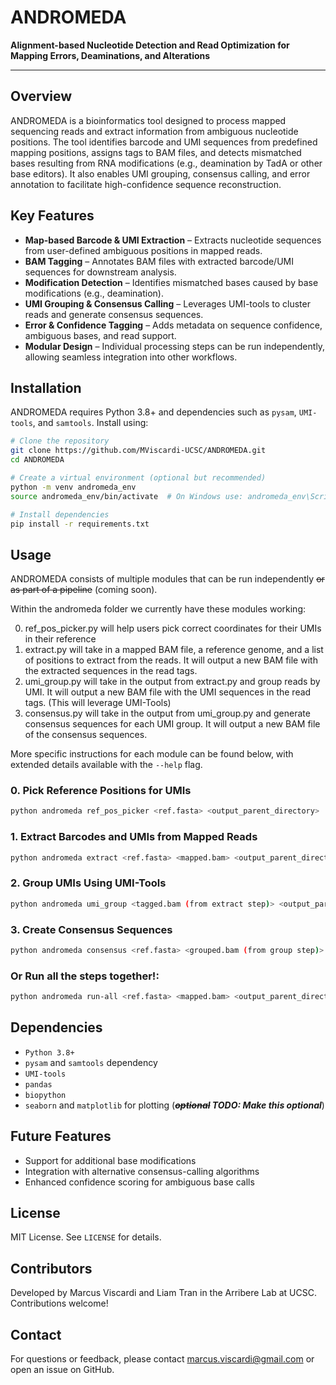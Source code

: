 # ANDROMEDA
**Alignment-based Nucleotide Detection and Read Optimization for Mapping Errors, Deaminations, and Alterations**

***

## Overview
ANDROMEDA is a bioinformatics tool designed to process mapped sequencing reads and extract information from ambiguous nucleotide positions. The tool identifies barcode and UMI sequences from predefined mapping positions, assigns tags to BAM files, and detects mismatched bases resulting from RNA modifications (e.g., deamination by TadA or other base editors). It also enables UMI grouping, consensus calling, and error annotation to facilitate high-confidence sequence reconstruction.


## Key Features
- **Map-based Barcode & UMI Extraction** – Extracts nucleotide sequences from user-defined ambiguous positions in mapped reads.
- **BAM Tagging** – Annotates BAM files with extracted barcode/UMI sequences for downstream analysis.
- **Modification Detection** – Identifies mismatched bases caused by base modifications (e.g., deamination).
- **UMI Grouping & Consensus Calling** – Leverages UMI-tools to cluster reads and generate consensus sequences.
- **Error & Confidence Tagging** – Adds metadata on sequence confidence, ambiguous bases, and read support.
- **Modular Design** – Individual processing steps can be run independently, allowing seamless integration into other workflows.

## Installation
ANDROMEDA requires Python 3.8+ and dependencies such as `pysam`, `UMI-tools`, and `samtools`. Install using:

```bash
# Clone the repository
git clone https://github.com/MViscardi-UCSC/ANDROMEDA.git
cd ANDROMEDA

# Create a virtual environment (optional but recommended)
python -m venv andromeda_env
source andromeda_env/bin/activate  # On Windows use: andromeda_env\Scripts\activate

# Install dependencies
pip install -r requirements.txt
```

## Usage
ANDROMEDA consists of multiple modules that can be run independently ~~or as part of a pipeline~~ (coming soon).

Within the andromeda folder we currently have these modules working:

0. ref_pos_picker.py will help users pick correct coordinates for their UMIs in their reference
1. extract.py will take in a mapped BAM file, a reference genome, and a list of positions to extract from the reads. It will output a new BAM file with the extracted sequences in the read tags.
2. umi_group.py will take in the output from extract.py and group reads by UMI. It will output a new BAM file with the UMI sequences in the read tags. (This will leverage UMI-Tools)
3. consensus.py will take in the output from umi_group.py and generate consensus sequences for each UMI group. It will output a new BAM file of the consensus sequences.

More specific instructions for each module can be found below, with extended details available with the `--help` flag.

### 0. Pick Reference Positions for UMIs
```bash
python andromeda ref_pos_picker <ref.fasta> <output_parent_directory>
```
### 1. Extract Barcodes and UMIs from Mapped Reads
```bash
python andromeda extract <ref.fasta> <mapped.bam> <output_parent_directory>
```

### 2. Group UMIs Using UMI-Tools
```bash
python andromeda umi_group <tagged.bam (from extract step)> <output_parent_directory>
```

### 3. Create Consensus Sequences
```bash
python andromeda consensus <ref.fasta> <grouped.bam (from group step)> <output_parent_directory>
```

### Or Run all the steps together!:
```bash
python andromeda run-all <ref.fasta> <mapped.bam> <output_parent_directory>
```



## Dependencies
- `Python 3.8+`
- `pysam` and `samtools` dependency
- `UMI-tools`
- `pandas`
- `biopython`
- `seaborn` and `matplotlib` for plotting (***~~optional~~ TODO: Make this optional***)


## Future Features
- Support for additional base modifications
- Integration with alternative consensus-calling algorithms
- Enhanced confidence scoring for ambiguous base calls

## License
MIT License. See `LICENSE` for details.

## Contributors
Developed by Marcus Viscardi and Liam Tran in the Arribere Lab at UCSC. Contributions welcome!

## Contact
For questions or feedback, please contact marcus.viscardi@gmail.com or open an issue on GitHub.
